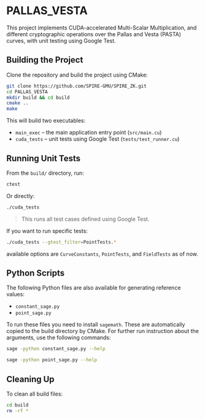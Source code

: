 
# PALLAS_VESTA

This project implements CUDA-accelerated Multi-Scalar Multiplication, and different cryptographic operations over the Pallas and Vesta (PASTA) curves, with unit testing using Google Test. 

## Building the Project

Clone the repository and build the project using CMake:

```bash
git clone https://github.com/SPIRE-GMU/SPIRE_ZK.git
cd PALLAS_VESTA
mkdir build && cd build
cmake ..
make
```

This will build two executables:

- `main_exec` – the main application entry point (`src/main.cu`)
- `cuda_tests` – unit tests using Google Test (`tests/test_runner.cu`)

## Running Unit Tests

From the `build/` directory, run:

```bash
ctest
```

Or directly:

```bash
./cuda_tests
```
> This runs all test cases defined using Google Test.
> 
If you want to run specific tests: 
```bash
./cuda_tests --gtest_filter=PointTests.*
```
available options are `CurveConstants`, `PointTests`, and `FieldTests` as of now. 




## Python Scripts

The following Python files are also available for generating reference values:

- `constant_sage.py`
- `point_sage.py`

To run these files you need to install `sagemath`. These are automatically copied to the build directory by CMake. For further run instruction about the arguments, use the following commands:
```bash
sage -python constant_sage.py --help
```
```bash
sage -python point_sage.py --help
```


## Cleaning Up

To clean all build files:

```bash
cd build
rm -rf *
```

